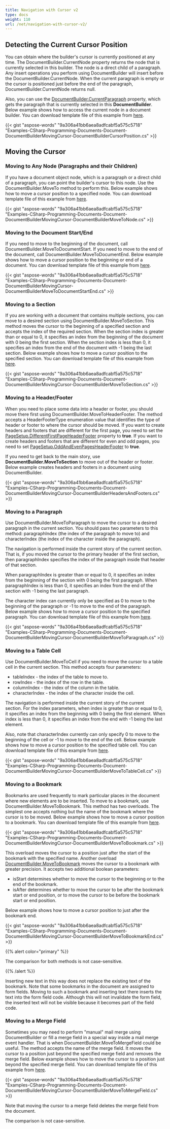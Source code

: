 ```yaml
---
title: Navigation with Cursor v2
type: docs
weight: 110
url: /net/navigation-with-cursor-v2/
---
```


## **Detecting the Current Cursor Position**
You can obtain where the builder's cursor is currently positioned at any time. The DocumentBuilder.CurrentNode property returns the node that is currently selected in this builder. The node is a direct child of a paragraph. Any insert operations you perform using DocumentBuilder will insert before the DocumentBuilder.CurrentNode. When the current paragraph is empty or the cursor is positioned just before the end of the paragraph, DocumentBuilder.CurrentNode returns null.

Also, you can use the [DocumentBuilder.CurrentParagraph](wordsnethttp://www.aspose.com/api/net/words/aspose.words/documentbuilder/properties/currentparagraph) property, which gets the paragraph that is currently selected in this **DocumentBuilder**. Below example shows how to access the current node in a document builder. You can download template file of this example from [here](https://github.com/aspose-words/Aspose.Words-for-.NET/blob/master/Examples/Data/Programming-Documents/Document/DocumentBuilder.doc).

{{< gist "aspose-words" "9a306a41bb6aea8adfcabf5a575c5718" "Examples-CSharp-Programming-Documents-Document-DocumentBuilderMovingCursor-DocumentBuilderCursorPosition.cs" >}}
## **Moving the Cursor**
### **Moving to Any Node (Paragraphs and their Children)**
If you have a document object node, which is a paragraph or a direct child of a paragraph, you can point the builder's cursor to this node. Use the DocumentBuilder.MoveTo method to perform this. Below example shows how to move a cursor position to a specified node. You can download template file of this example from [here](https://github.com/aspose-words/Aspose.Words-for-.NET/blob/master/Examples/Data/Programming-Documents/Document/DocumentBuilder.doc).

{{< gist "aspose-words" "9a306a41bb6aea8adfcabf5a575c5718" "Examples-CSharp-Programming-Documents-Document-DocumentBuilderMovingCursor-DocumentBuilderMoveToNode.cs" >}}
### **Moving to the Document Start/End**
If you need to move to the beginning of the document, call DocumentBuilder.MoveToDocumentStart. If you need to move to the end of the document, call DocumentBuilder.MoveToDocumentEnd. Below example shows how to move a cursor position to the beginning or end of a document. You can download template file of this example from [here](https://github.com/aspose-words/Aspose.Words-for-.NET/blob/master/Examples/Data/Programming-Documents/Document/DocumentBuilder.doc).

{{< gist "aspose-words" "9a306a41bb6aea8adfcabf5a575c5718" "Examples-CSharp-Programming-Documents-Document-DocumentBuilderMovingCursor-DocumentBuilderMoveToDocumentStartEnd.cs" >}}
### **Moving to a Section**
If you are working with a document that contains multiple sections, you can move to a desired section using DocumentBuilder.MoveToSection. This method moves the cursor to the beginning of a specified section and accepts the index of the required section. When the section index is greater than or equal to 0, it specifies an index from the beginning of the document with 0 being the first section. When the section index is less than 0, it specifies an index from the end of the document with -1 being the last section. Below example shows how to move a cursor position to the specified section. You can download template file of this example from [here](https://github.com/aspose-words/Aspose.Words-for-.NET/blob/master/Examples/Data/Programming-Documents/Document/DocumentBuilder.doc).

{{< gist "aspose-words" "9a306a41bb6aea8adfcabf5a575c5718" "Examples-CSharp-Programming-Documents-Document-DocumentBuilderMovingCursor-DocumentBuilderMoveToSection.cs" >}}
### **Moving to a Header/Footer**
When you need to place some data into a header or footer, you should move there first using DocumentBuilder.MoveToHeaderFooter. The method accepts a HeaderFooterType enumeration value that identifies the type of header or footer to where the cursor should be moved. If you want to create headers and footers that are different for the first page, you need to set the [PageSetup.DifferentFirstPageHeaderFooter](http://www.aspose.com/api/net/words/aspose.words/pagesetup/properties/differentfirstpageheaderfooter) property to **true**. If you want to create headers and footers that are different for even and odd pages, you need to set [PageSetup.OddAndEvenPagesHeaderFooter](http://www.aspose.com/api/net/words/aspose.words/pagesetup/properties/oddandevenpagesheaderfooter) to **true**.

If you need to get back to the main story, use **DocumentBuilder.MoveToSection** to move out of the header or footer. Below example creates headers and footers in a document using DocumentBuilder.

{{< gist "aspose-words" "9a306a41bb6aea8adfcabf5a575c5718" "Examples-CSharp-Programming-Documents-Document-DocumentBuilderMovingCursor-DocumentBuilderHeadersAndFooters.cs" >}}
### **Moving to a Paragraph**
Use DocumentBuilder.MoveToParagraph to move the cursor to a desired paragraph in the current section. You should pass two parameters to this method: paragraphIndex (the index of the paragraph to move to) and characterIndex (the index of the character inside the paragraph).

The navigation is performed inside the current story of the current section. That is, if you moved the cursor to the primary header of the first section, then paragraphIndex specifies the index of the paragraph inside that header of that section.

When paragraphIndex is greater than or equal to 0, it specifies an index from the beginning of the section with 0 being the first paragraph. When paragraphIndex is less than 0, it specifies an index from the end of the section with -1 being the last paragraph.

The character index can currently only be specified as 0 to move to the beginning of the paragraph or -1 to move to the end of the paragraph. Below example shows how to move a cursor position to the specified paragraph. You can download template file of this example from [here](https://github.com/aspose-words/Aspose.Words-for-.NET/blob/master/Examples/Data/Programming-Documents/Document/DocumentBuilder.doc).

{{< gist "aspose-words" "9a306a41bb6aea8adfcabf5a575c5718" "Examples-CSharp-Programming-Documents-Document-DocumentBuilderMovingCursor-DocumentBuilderMoveToParagraph.cs" >}}
### **Moving to a Table Cell**
Use DocumentBuilder.MoveToCell if you need to move the cursor to a table cell in the current section. This method accepts four parameters:

- tableIndex - the index of the table to move to.
- rowIndex - the index of the row in the table.
- columnIndex - the index of the column in the table.
- characterIndex - the index of the character inside the cell.

The navigation is performed inside the current story of the current section. For the index parameters, when index is greater than or equal to 0, it specifies an index from the beginning with 0 being the first element. When index is less than 0, it specifies an index from the end with -1 being the last element.

Also, note that characterIndex currently can only specify 0 to move to the beginning of the cell or -1 to move to the end of the cell. Below example shows how to move a cursor position to the specified table cell. You can download template file of this example from [here](https://github.com/aspose-words/Aspose.Words-for-.NET/blob/master/Examples/Data/Programming-Documents/Document/DocumentBuilder.doc).

{{< gist "aspose-words" "9a306a41bb6aea8adfcabf5a575c5718" "Examples-CSharp-Programming-Documents-Document-DocumentBuilderMovingCursor-DocumentBuilderMoveToTableCell.cs" >}}
### **Moving to a Bookmark**
Bookmarks are used frequently to mark particular places in the document where new elements are to be inserted. To move to a bookmark, use DocumentBuilder.MoveToBookmark. This method has two overloads. The simplest one accepts nothing but the name of the bookmark where the cursor is to be moved. Below example shows how to move a cursor position to a bookmark. You can download template file of this example from [here](https://github.com/aspose-words/Aspose.Words-for-.NET/blob/master/Examples/Data/Programming-Documents/Document/DocumentBuilder.doc).

{{< gist "aspose-words" "9a306a41bb6aea8adfcabf5a575c5718" "Examples-CSharp-Programming-Documents-Document-DocumentBuilderMovingCursor-DocumentBuilderMoveToBookmark.cs" >}}

This overload moves the cursor to a position just after the start of the bookmark with the specified name. Another overload [DocumentBuilder.MoveToBookmark](http://www.aspose.com/api/net/words/aspose.words/documentbuilder/methods/movetobookmark) moves the cursor to a bookmark with greater precision. It accepts two additional boolean parameters:

- isStart determines whether to move the cursor to the beginning or to the end of the bookmark.
- isAfter determines whether to move the cursor to be after the bookmark start or end position, or to move the cursor to be before the bookmark start or end position.

Below example shows how to move a cursor position to just after the bookmark end.

{{< gist "aspose-words" "9a306a41bb6aea8adfcabf5a575c5718" "Examples-CSharp-Programming-Documents-Document-DocumentBuilderMovingCursor-DocumentBuilderMoveToBookmarkEnd.cs" >}}

{{% alert color="primary" %}} 

The comparison for both methods is not case-sensitive.

{{% /alert %}} 

Inserting new text in this way does not replace the existing text of the bookmark. Note that some bookmarks in the document are assigned to form fields. Moving to such a bookmark and inserting text there inserts the text into the form field code. Although this will not invalidate the form field, the inserted text will not be visible because it becomes part of the field code.
### **Moving to a Merge Field**
Sometimes you may need to perform "manual" mail merge using DocumentBuilder or fill a merge field in a special way inside a mail merge event handler. That is when DocumentBuilder.MoveToMergeField could be useful. The method accepts the name of the merge field. It moves the cursor to a position just beyond the specified merge field and removes the merge field. Below example shows how to move the cursor to a position just beyond the specified merge field. You can download template file of this example from [here](https://github.com/aspose-words/Aspose.Words-for-.NET/blob/master/Examples/Data/Programming-Documents/Document/DocumentBuilder.doc).

{{< gist "aspose-words" "9a306a41bb6aea8adfcabf5a575c5718" "Examples-CSharp-Programming-Documents-Document-DocumentBuilderMovingCursor-DocumentBuilderMoveToMergeField.cs" >}}

Note that moving the cursor to a merge field deletes the merge field from the document.

The comparison is not case-sensitive.
